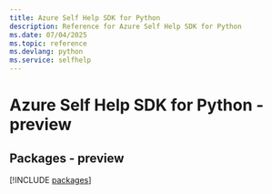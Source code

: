 ```yaml
---
title: Azure Self Help SDK for Python
description: Reference for Azure Self Help SDK for Python
ms.date: 07/04/2025
ms.topic: reference
ms.devlang: python
ms.service: selfhelp
---
```

# Azure Self Help SDK for Python - preview
## Packages - preview
[!INCLUDE [packages](self-help-index.md)]